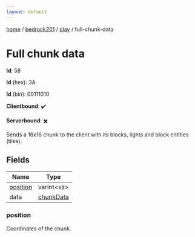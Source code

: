 ```yaml
---
layout: default
---
```


[home](/)  /  [bedrock201](/protocol/bedrock201)  /  [play](/protocol/bedrock201/play)  /  full-chunk-data

# Full chunk data

**Id**: 58

**Id** (hex): 3A

**Id** (bin): 00111010

**Clientbound**: ✔️

**Serverbound**: ✖️

Sends a 16x16 chunk to the client with its blocks, lights and block entities (tiles).

## Fields

Name | Type
---|---
[position](#position) | varint&lt;xz&gt;
data | [chunkData](/protocol/bedrock201/types/chunk-data)

### position

Coordinates of the chunk.

